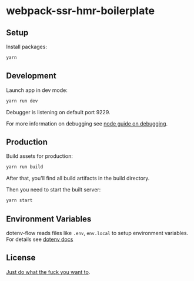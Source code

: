 # webpack-ssr-hmr-boilerplate

## Setup

Install packages:

```sh
yarn
```

## Development

Launch app in dev mode:

```sh
yarn run dev
```

Debugger is listening on default port 9229.

For more information on debugging see [node guide on
debugging](https://nodejs.org/en/docs/inspector/).


## Production

Build assets for production:

```sh
yarn run build
```

After that, you'll find all build artifacts in the build directory.

Then you need to start the built server:

```sh
yarn start
```


## Environment Variables

dotenv-flow reads files like `.env`, `env.local` to setup environment
variables. For details see [dotenv
docs](https://github.com/kerimdzhanov/dotenv-flow)

## License

[Just do what the fuck you want to](COPYING).
